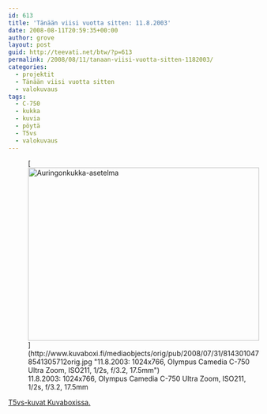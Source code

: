```yaml
---
id: 613
title: 'Tänään viisi vuotta sitten: 11.8.2003'
date: 2008-08-11T20:59:35+00:00
author: grove
layout: post
guid: http://teevati.net/btw/?p=613
permalink: /2008/08/11/tanaan-viisi-vuotta-sitten-1182003/
categories:
  - projektit
  - Tänään viisi vuotta sitten
  - valokuvaus
tags:
  - C-750
  - kukka
  - kuvia
  - pöytä
  - T5vs
  - valokuvaus
---
```

<figure style="width: 468px" class="wp-caption aligncenter">[<img class=" " title="Auringonkukka-asetelma" src="http://www.kuvaboxi.fi/mediaobjects/pub/2008/07/31/8143010478541305712web_0.jpg" alt="Auringonkukka-asetelma" width="468" height="350" />](http://www.kuvaboxi.fi/mediaobjects/orig/pub/2008/07/31/8143010478541305712orig.jpg "11.8.2003: 1024x766, Olympus Camedia C-750 Ultra Zoom, ISO211, 1/2s, f/3.2, 17.5mm")<figcaption class="wp-caption-text">11.8.2003: 1024x766, Olympus Camedia C-750 Ultra Zoom, ISO211, 1/2s, f/3.2, 17.5mm</figcaption></figure> 

[T5vs-kuvat Kuvaboxissa.](http://www.kuvaboxi.fi/julkinen/29poj+taavetti-btw-t5vs.html "Kuvaboxi - BTW: T5vs (Taavetti)")